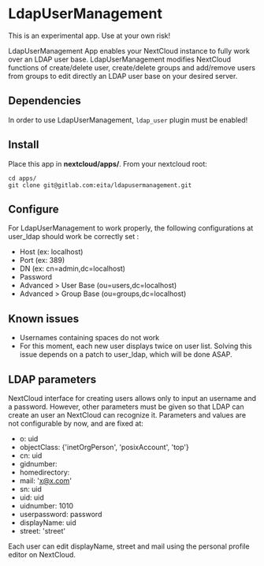 # LdapUserManagement
This is an experimental app. Use at your own risk!

LdapUserManagement App enables your NextCloud instance to fully work over an LDAP user base. LdapUserManagement modifies NextCloud functions of create/delete user, create/delete groups and add/remove users from groups to edit directly an LDAP user base on your desired server.

## Dependencies

In order to use LdapUserManagement, `ldap_user` plugin must be enabled!

## Install

Place this app in **nextcloud/apps/**. From your nextcloud root:
```
cd apps/
git clone git@gitlab.com:eita/ldapusermanagement.git
```
## Configure

For LdapUserManagement to work properly, the following configurations at user_ldap should work be correctly set :

* Host (ex: localhost)
* Port (ex: 389)
* DN (ex: cn=admin,dc=localhost)
* Password
* Advanced > User Base (ou=users,dc=localhost)
* Advanced > Group Base (ou=groups,dc=localhost)

## Known issues

* Usernames containing spaces do not work
* For this moment, each new user displays twice on user list. Solving this issue depends on a patch to user_ldap, which will be done ASAP.

## LDAP parameters

NextCloud interface for creating users allows only to input an username and a password. However, other parameters must be given so that LDAP can create an user an NextCloud can recognize it. Parameters and values are not configurable by now, and are fixed at:
            
* o: uid
* objectClass: {'inetOrgPerson', 'posixAccount', 'top'}
* cn: uid
* gidnumber: 
* homedirectory: 
* mail: 'x@x.com'
* sn: uid
* uid: uid
* uidnumber: 1010
* userpassword: password
* displayName: uid
* street: 'street'

Each user can edit displayName, street and mail using the personal profile editor on NextCloud.
